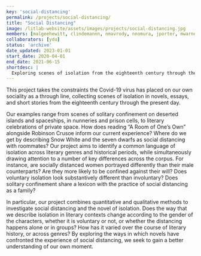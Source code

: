 ```yaml
---
key: 'social-distancing'
permalink: /projects/social-distancing/
title: "Social Distancing"
image: /litlab-website/assets/images/projects/social-distancing.jpg
members: [malgeehewitt, clindemannn, nmavrody, nnomura, jporter, mwarner]
collaborators: [ydu]
status: 'archive'
date_updated: 2023-01-01
start_date: 2020-04-01
end_date: 2021-06-15
shortdesc: |
  Exploring scenes of isolation from the eighteenth century through the present day
---
```


This project takes the constraints the Covid-19 virus has placed on our own sociality as a through line, collecting scenes of isolation in novels, essays, and short stories from the eighteenth century through the present day.

Our examples range from scenes of solitary confinement on deserted islands and spaceships, in nunneries and prison cells, to literary celebrations of private space. How does reading “A Room of One’s Own” alongside Robinson Crusoe inform our current experience? Where do we get by describing Snow White and the seven dwarfs as social distancing with roommates? Our project aims to identify a common language of isolation across literary genres and historical periods, while simultaneously drawing attention to a number of key differences across the corpus. For instance, are socially distanced women portrayed differently than their male counterparts? Are they more likely to be confined against their will? Does voluntary isolation look substantively different than involuntary? Does solitary confinement share a lexicon with the practice of social distancing as a family?

In particular, our project combines quantitative and qualitative methods to investigate social distancing and the novel of isolation. Does the way that we describe isolation in literary contexts change according to the gender of the characters, whether it is voluntary or not, or whether the distancing happens alone or in groups? How has it varied over the course of literary history, or across genres? By exploring the ways in which novels have confronted the experience of social distancing, we seek to gain a better understanding of our own moment.

